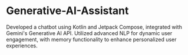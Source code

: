 # Generative-AI-Assistant
Developed a chatbot using Kotlin and Jetpack Compose, integrated with Gemini's Generative AI API. Utilized advanced NLP for dynamic user engagement, with memory functionality to enhance personalized user experiences.
